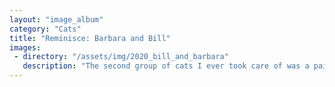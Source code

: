 ```yaml
---
layout: "image_album"
category: "Cats"
title: "Reminisce: Barbara and Bill"
images:
 - directory: "/assets/img/2020_bill_and_barbara"
   description: "The second group of cats I ever took care of was a pair of older cats - Barbara and Bill. They stayed with me back in autumn 2020. I didn't get nearly as many pictures as the four kittens that I had previously taken care of, and they stayed with me for a much shorter period before getting adopted (this is good!). Barbara was quite scared at first, while Bill was actually the complete opposite - he took very little time to warmup to me and he reaaaaaaally loved to get his head scratched. Still, by the end of their time at my place, Barbara was much more outgoing and they were a joy to have around."
---
```

